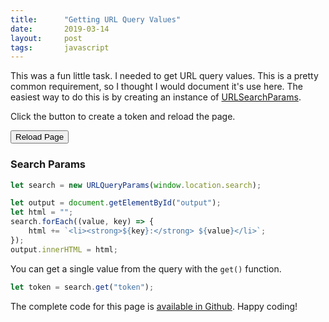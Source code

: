 ```yaml
---
title:      "Getting URL Query Values"
date:       2019-03-14
layout:     post
tags:       javascript
---
```


This was a fun little task. I needed to get URL query values. This is a pretty common requirement, so I thought I would document it's use here. The easiest way to do this is by creating an instance of [URLSearchParams](https://developer.mozilla.org/en-US/docs/Web/API/URLSearchParams).

Click the button to create a token and reload the page.

<button type="button" id="reload">Reload Page</button>

### Search Params

<ul id="output"></ul>

```js
let search = new URLQueryParams(window.location.search);

let output = document.getElementById("output");
let html = "";
search.forEach((value, key) => {
    html += `<li><strong>${key}:</strong> ${value}</li>`;
});
output.innerHTML = html;
```

You can get a single value from the query with the `get()` function.

```js
let token = search.get("token");
```

The complete code for this page is [available in Github](https://github.com/jarrettmeyer/jarrettmeyer.github.io/blob/master/assets/js/urlquery.js). Happy coding!

<script src="/assets/js/urlquery.js"></script>
